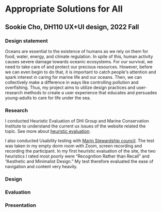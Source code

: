 # Appropriate Solutions for All

## Sookie Cho, DH110 UX+UI design, 2022 Fall

### Design statement
Oceans are essential to the existence of humans as we rely on them for food, water, energy, and climate regulation. In spite of this, human activity causes severe damage towards oceanic ecosystems. For our survival, we need to take care of and protect our precious resources. However, before we can even begin to do that, it is important to catch people's attention and spark interest in caring for marine life and our oceans. Then, we can collectively make a difference in ways like controlling pollution and overfishing. Thus, my project aims to utilize design practices and user-research methods to create a user experience that educates and persuades young-adults to care for life under the sea. 

### Research
I conducted Heuristic Evaluation of DHI Group and Marine Conservation Institute to understand the current ux issues of the website related the topic. See more about [heuristic evaluation](https://github.com/blerdwor/F22-DGT-HUM-110/blob/main/Assignment01.md).

I also conducted Usability testing with [Marin Stewardship council](msc.org). The test was taken in my empty dorm room with Zoom, screen recording and recording the participant. In my first heuristic evaluation of the site, the two heuristics I rated most poorly were “Recognition Rather than Recall” and “Aesthetic and Minimalist Design.” My test therefore evaluated the ease of navigation and content very heavily.



### Design

### Evaluation

### Presentation


